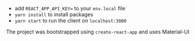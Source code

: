 - add `REACT_APP_API_KEY=` to your `env.local` file
- `yarn install` to install packages
- `yarn start` to run the client on `localhost:3000`

The project was bootstrapped using `create-react-app` and uses Material-UI
